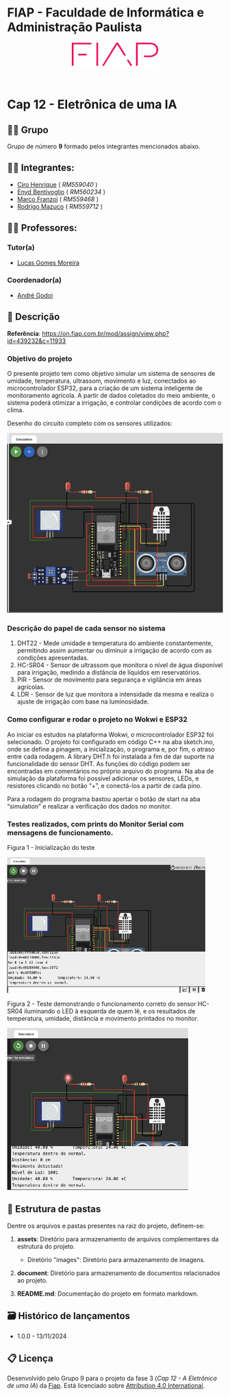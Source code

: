 # FIAP - Faculdade de Informática e Administração Paulista

<p align="center">
<a href= "https://www.fiap.com.br/"><img src="assets/images/logo-fiap.png" alt="FIAP - Faculdade de Informática e Admnistração Paulista" border="0" width=40% height=40%></a>
</p>

<br>

# Cap 12 - Eletrônica de uma IA

## 👨‍👩 Grupo

Grupo de número <b>9</b> formado pelos integrantes mencionados abaixo.

## 👨‍🎓 Integrantes: 
- <a href="https://www.linkedin.com/in/cirohenrique/">Ciro Henrique</a> ( <i>RM559040</i> )
- <a href="javascript:void(0)">Enyd Bentivoglio</a> ( <i>RM560234</i> )
- <a href="https://www.linkedin.com/in/marcofranzoi/">Marco Franzoi</a> ( <i>RM559468</i> )
- <a href="https://www.linkedin.com/in/rodrigo-mazuco-16749b37/">Rodrigo Mazuco</a> ( <i>RM559712</i> )

## 👩‍🏫 Professores:

### Tutor(a) 
- <a href="https://www.linkedin.com/in/lucas-gomes-moreira-15a8452a/">Lucas Gomes Moreira</a>

### Coordenador(a)
- <a href="https://www.linkedin.com/in/profandregodoi/">André Godoi</a>

## 📜 Descrição

<b>Referência</b>: https://on.fiap.com.br/mod/assign/view.php?id=439232&c=11933

### Objetivo do projeto

O presente projeto tem como objetivo simular um sistema de sensores de umidade, temperatura, ultrassom, movimento e luz, conectados ao microcontrolador ESP32, para a criação de um sistema inteligente de monitoramento agrícola. A partir de dados coletados do meio ambiente, o sistema poderá otimizar  a irrigação, e controlar condições de acordo com o clima.

Desenho do circuito completo com os sensores utilizados:

![Image1](https://github.com/RM559712/fase3_cap12/blob/main/assets/images/image1.png)  
    
### Descrição do papel de cada sensor no sistema

1. DHT22 - Mede umidade e temperatura do ambiente constantemente, permitindo assim aumentar ou diminuir a irrigação de acordo com as condições apresentadas.
2. HC-SR04 - Sensor de ultrassom que monitora o nível de água disponível para irrigação, medindo a distância de líquidos em reservatórios.
3. PIR - Sensor de movimento para segurança e vigilância em áreas agrícolas.
4. LDR - Sensor de luz que monitora a intensidade da mesma e realiza o ajuste de irrigação com base na luminosidade.

### Como configurar e rodar o projeto no Wokwi e ESP32

Ao iniciar os estudos na plataforma Wokwi, o microcontrolador ESP32 foi selecionado. O projeto foi configurado em código C++ na aba sketch.ino, onde se define a pinagem, a inicialização, o programa e, por fim, o atraso entre cada rodagem. A library DHT.h foi instalada a fim de dar suporte na funcionalidade do sensor DHT. As funções do código podem ser encontradas em comentários no próprio arquivo do programa. Na aba de simulação da plataforma foi possível adicionar os sensores, LEDs, e resistores clicando no botão “+”, e conectá-los a partir de cada pino.

Para a rodagem do programa bastou apertar o botão de start na aba “simulation” e realizar a verificação dos dados no monitor.

### Testes realizados, com prints do Monitor Serial com mensagens de funcionamento.

Figura 1 - Inicialização do teste

![Image2](https://github.com/RM559712/fase3_cap12/blob/main/assets/images/image2.png)  

Figura 2 - Teste demonstrando o funcionamento correto do sensor HC-SR04 iluminando o LED à esquerda de quem lê, e os resultados de temperatura, umidade, distância e movimento printados no monitor.

![Image3](https://github.com/RM559712/fase3_cap12/blob/main/assets/images/image3.png)  

## 📁 Estrutura de pastas

Dentre os arquivos e pastas presentes na raiz do projeto, definem-se:

1. <b>assets</b>: Diretório para armazenamento de arquivos complementares da estrutura do projeto.
    - Diretório "images": Diretório para armazenamento de imagens.

2. <b>document</b>: Diretório para armazenamento de documentos relacionados ao projeto.

3. <b>README.md</b>: Documentação do projeto em formato markdown.

## 🗃 Histórico de lançamentos

* 1.0.0 - 13/11/2024

## 📋 Licença

Desenvolvido pelo Grupo 9 para o projeto da fase 3 (<i>Cap 12 - A Eletrônica de uma IA</i>) da <a rel="cc:attributionURL dct:creator" property="cc:attributionName" href="https://fiap.com.br">Fiap</a>. Está licenciado sobre <a href="http://creativecommons.org/licenses/by/4.0/?ref=chooser-v1" target="_blank" rel="license noopener noreferrer" style="display:inline-block;">Attribution 4.0 International</a>.</p>